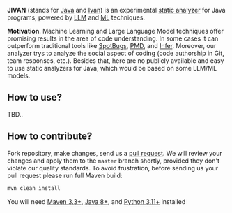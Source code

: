 **JIVAN** (stands for [Java](https://en.wikipedia.org/wiki/Java_(programming_language))
and [Ivan](https://en.wikipedia.org/wiki/Ivan))
is an experimental [static analyzer](https://en.wikipedia.org/wiki/Static_program_analysis)
for Java programs, powered by [LLM](https://en.wikipedia.org/wiki/Large_language_model)
and [ML](https://en.wikipedia.org/wiki/Machine_learning) techniques.

**Motivation**. Machine Learning and Large Language Model techniques offer
promising results in the area of code understanding. In some cases it can
outperform traditional tools like [SpotBugs], [PMD], and [Infer]. Moreover,
our analyzer trys to analyze the social aspect of coding (code authorship
in Git, team responses, etc.). Besides that, here are no publicly available
and easy to use static analyzers for Java, which would be based on some LLM/ML
models.

## How to use?

TBD..

## How to contribute?

Fork repository, make changes, send us a [pull request](https://www.yegor256.com/2014/04/15/github-guidelines.html).
We will review your changes and apply them to the `master` branch shortly,
provided they don't violate our quality standards. To avoid frustration,
before sending us your pull request please run full Maven build:

```bash
mvn clean install
```

You will need [Maven 3.3+], [Java 8+], and [Python 3.11+] installed

[SpotBugs]: https://spotbugs.github.io
[PMD]: https://pmd.github.io
[Infer]: https://fbinfer.com
[Maven 3.3+]: https://maven.apache.org
[Java 8+]: https://openjdk.org/install
[Python 3.11+]: https://www.python.org/downloads/release/python-3110
